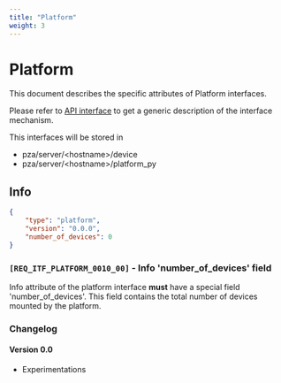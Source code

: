 ```yaml
---
title: "Platform"
weight: 3
---
```


# Platform

This document describes the specific attributes of Platform interfaces.

Please refer to [API interface](/docs/mqtt/core.md) to get a generic description of the interface mechanism.

This interfaces will be stored in 

- pza/server/\<hostname>/device
- pza/server/\<hostname>/platform_py

## Info

```json
{
    "type": "platform",
    "version": "0.0.0",
    "number_of_devices": 0
}
```

### `[REQ_ITF_PLATFORM_0010_00]` - Info 'number_of_devices' field

Info attribute of the platform interface **must** have a special field 'number_of_devices'.
This field contains the total number of devices mounted by the platform.

### Changelog

#### Version 0.0

- Experimentations



